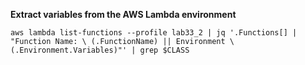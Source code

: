 **Extract variables from the AWS Lambda environment**
```python3
aws lambda list-functions --profile lab33_2 | jq '.Functions[] | "Function Name: \ (.FunctionName) || Environment \(.Environment.Variables)"' | grep $CLASS
```
